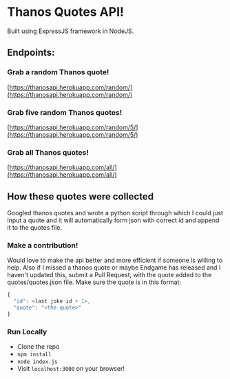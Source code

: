 # Thanos Quotes API!

Built using ExpressJS framework in NodeJS.

## Endpoints:

### Grab a random Thanos quote!
[https://thanosapi.herokuapp.com/random/](https://thanosapi.herokuapp.com/random/)

### Grab five random Thanos quotes!
[https://thanosapi.herokuapp.com/random/5/](https://thanosapi.herokuapp.com/random/5/)

### Grab all Thanos quotes!
[https://thanosapi.herokuapp.com/all/](https://thanosapi.herokuapp.com/all/)

## How these quotes were collected

Googled thanos quotes and wrote a python script through which I could just input a quote and it will automatically form json with correct id and append it to the quotes file.

### Make a contribution!

Would love to make the api better and more efficient if someone is willing to help. Also if I missed a thanos quote or maybe Endgame has released and I haven't updated this, submit a Pull Request, with the quote added to the quotes/quotes.json file. Make sure the quote is in this format:

```javascript
{
  "id": <last joke id + 1>,
  "quote": "<the quote>"
}
```

### Run Locally
* Clone the repo
* `npm install`
* `node index.js`
* Visit `localhost:3000` on your browser!